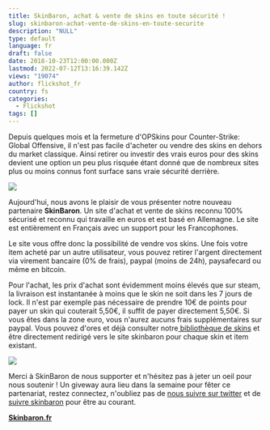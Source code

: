 ```yaml
---
title: SkinBaron, achat & vente de skins en toute sécurité !
slug: skinbaron-achat-vente-de-skins-en-toute-securite
description: "NULL"
type: default
language: fr
draft: false
date: 2018-10-23T12:00:00.000Z
lastmod: 2022-07-12T13:16:39.142Z
views: "19074"
author: flickshot_fr
country: fs
categories:
  - Flickshot
tags: []
---
```

Depuis quelques mois et la fermeture d'OPSkins pour Counter-Strike: Global Offensive, il n'est pas facile d'acheter ou vendre des skins en dehors du market classique. Ainsi retirer ou investir des vrais euros pour des skins devient une option un peu plus risquée étant donné que de nombreux sites plus ou moins connus font surface sans vraie sécurité derrière.

![](/images/articles/5bcdfa120b534/images/br0qDHgrxKAcWazlJpRph8tPhgwwdaks6ck2HwyU.jpeg)

Aujourd'hui, nous avons le plaisir de vous présenter notre nouveau partenaire **SkinBaron**. Un site d'achat et vente de skins reconnu 100% sécurisé et reconnu qui travaille en euros et est basé en Allemagne. Le site est entièrement en Français avec un support pour les Francophones.

Le site vous offre donc la possibilité de vendre vos skins. Une fois votre item acheté par un autre utilisateur, vous pouvez retirer l'argent directement via virement bancaire (0% de frais), paypal (moins de 24h), paysafecard ou même en bitcoin.

Pour l'achat, les prix d'achat sont évidemment moins élevés que sur steam, la livraison est instantanée à moins que le skin ne soit dans les 7 jours de lock. Il n'est par exemple pas nécessaire de prendre 10€ de points pour payer un skin qui couterait 5,50€, il suffit de payer directement 5,50€. Si vous êtes dans la zone euro, vous n'aurez aucuns frais supplémentaires sur paypal. Vous pouvez d'ores et déjà consulter notre[ bibliothèque de skins](https://skinbaron.de/#!?sort=BP&appId=730) et être directement redirigé vers le site skinbaron pour chaque skin et item existant.

![](/images/articles/5bcdfa120b534/images/9SkpQ3KNtYbp84L2VfV035SYHYLzFaZ9lLwj8eol.png)

Merci à SkinBaron de nous supporter et n'hésitez pas à jeter un oeil pour nous soutenir ! Un giveway aura lieu dans la semaine pour fêter ce partenariat, restez connectez, n'oubliez pas de [nous suivre sur twitter](https://twitter.com/flickshot%5Ffr) et de [suivre skinbaron](https://twitter.com/skinbaronde) pour être au courant.

**[Skinbaron.fr](https://skinbaron.de/affiliate/221.html)**
